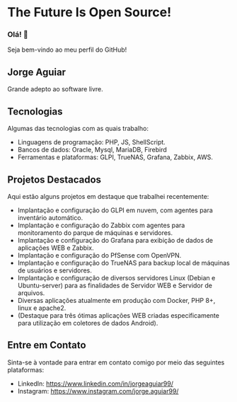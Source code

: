 # The Future Is Open Source!
### Olá! 👋

Seja bem-vindo ao meu perfil do GitHub!

## Jorge Aguiar
Grande adepto ao software livre.

## Tecnologias

Algumas das tecnologias com as quais trabalho:

- Linguagens de programação: PHP, JS, ShellScript. 
- Bancos de dados: Oracle, Mysql, MariaDB, Firebird
- Ferramentas e plataformas: GLPI, TrueNAS, Grafana, Zabbix, AWS.

## Projetos Destacados

Aqui estão alguns projetos em destaque que trabalhei recentemente:

- Implantação e configuração do GLPI em nuvem, com agentes para inventário automático.
- Implantação e configuração do Zabbix com agentes para monitoramento do parque de máquinas e servidores.
- Implantação e configuração do Grafana para exibição de dados de aplicações WEB e Zabbix.
- Implantação e configuração do PfSense com OpenVPN.
- Implantação e configuração do TrueNAS para backup local de máquinas de usuários e servidores.
- Implantação e configuração de diversos servidores Linux (Debian e Ubuntu-server) para as finalidades de Servidor WEB e Servidor de arquivos.
- Diversas aplicações atualmente em produção com Docker, PHP 8+, linux e apache2. 
- (Destaque para três ótimas aplicações WEB criadas especificamente para utilização em coletores de dados Android).

## Entre em Contato

Sinta-se à vontade para entrar em contato comigo por meio das seguintes plataformas:

- LinkedIn: https://www.linkedin.com/in/jorgeaguiar99/
- Instagram: https://www.instagram.com/jorge.aguiar99/
